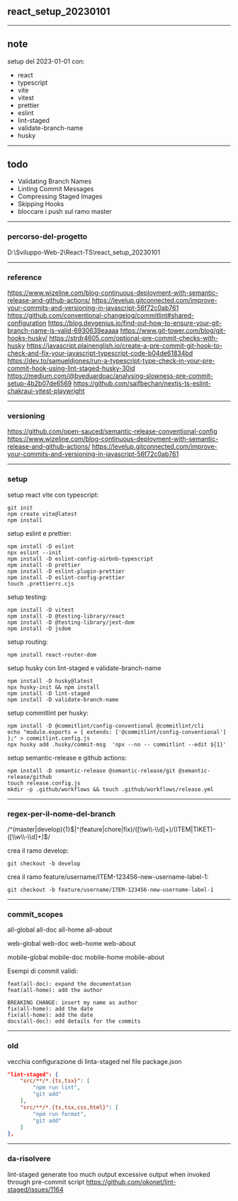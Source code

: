 

## react_setup_20230101

---
## note
setup del 2023-01-01 con:
- react
- typescript
- vite
- vitest
- prettier
- eslint
- lint-staged
- validate-branch-name
- husky

---
## todo
- Validating Branch Names
- Linting Commit Messages
- Compressing Staged Images
- Skipping Hooks
- bloccare i push sul ramo master

---
### percorso-del-progetto
D:\Sviluppo-Web-2\React-TS\react_setup_20230101

---
### reference
https://www.wizeline.com/blog-continuous-deployment-with-semantic-release-and-github-actions/
https://levelup.gitconnected.com/improve-your-commits-and-versioning-in-javascript-56f72c0ab761
https://github.com/conventional-changelog/commitlint#shared-configuration
https://blog.devgenius.io/find-out-how-to-ensure-your-git-branch-name-is-valid-6930639eaaaa
https://www.git-tower.com/blog/git-hooks-husky/
https://strdr4605.com/optional-pre-commit-checks-with-husky
https://javascript.plainenglish.io/create-a-pre-commit-git-hook-to-check-and-fix-your-javascript-typescript-code-b04de61834bd
https://dev.to/samueldjones/run-a-typescript-type-check-in-your-pre-commit-hook-using-lint-staged-husky-30id
https://medium.com/@byeduardoac/analysing-slowness-pre-commit-setup-4b2b07de6569
https://github.com/saifbechan/nextjs-ts-eslint-chakraui-vitest-playwright

---
### versioning
https://github.com/open-sauced/semantic-release-conventional-config
https://www.wizeline.com/blog-continuous-deployment-with-semantic-release-and-github-actions/
https://levelup.gitconnected.com/improve-your-commits-and-versioning-in-javascript-56f72c0ab761

---
### setup
setup react vite con typescript:
```
git init
npm create vite@latest
npm install
```

setup eslint e prettier:
```
npm install -D eslint
npx eslint --init
npm install -D eslint-config-airbnb-typescript
npm install -D prettier
npm install -D eslint-plugin-prettier
npm install -D eslint-config-prettier
touch .prettierrc.cjs
```

setup testing:
```
npm install -D vitest
npm install -D @testing-library/react
npm install -D @testing-library/jest-dom
npm install -D jsdom
```

setup routing:
```
npm install react-router-dom
```

setup husky con lint-staged e validate-branch-name
```
npm install -D husky@latest
npx husky-init && npm install
npm install -D lint-staged
npm install -D validate-branch-name
```

setup commitlint per husky: 
```
npm install -D @commitlint/config-conventional @commitlint/cli
echo "module.exports = { extends: ['@commitlint/config-conventional'] };" > commitlint.config.js
npx husky add .husky/commit-msg  'npx --no -- commitlint --edit ${1}'
```

setup semantic-release e github actions: 
```
npm install -D semantic-release @semantic-release/git @semantic-release/github
touch release.config.js
mkdir -p .github/workflows && touch .github/workflows/release.yml
```

---
### regex-per-il-nome-del-branch
/^(master|develop){1}$|^(feature|chore|fix)/([\\w\\-\\d]+)/(ITEM|TIKET)-([\\w\\-\\d]+)$/

crea il ramo develop:
```
git checkout -b develop
```

crea il ramo feature/username/ITEM-123456-new-username-label-1:
```
git checkout -b feature/username/ITEM-123456-new-username-label-1
```

---
### commit_scopes
all-global
all-doc
all-home
all-about

web-global
web-doc
web-home
web-about

mobile-global
mobile-doc
mobile-home
mobile-about

Esempi di commit validi:
```
feat(all-doc): expand the documentation
feat(all-home): add the author

BREAKING CHANGE: insert my name as author
fix(all-home): add the date
fix(all-home): add the date
docs(all-doc): edd details for the commits
```

---
### old
vecchia configurazione di linta-staged nel file package.json
```json
"lint-staged": {
    "src/**/*.{ts,tsx}": [
        "npm run lint",
        "git add"
    ],
    "src/**/*.{ts,tsx,css,html}": [
        "npm run format",
        "git add"
    ]
},
```

---
### da-risolvere
lint-staged generate too much output
excessive output when invoked through pre-commit script
https://github.com/okonet/lint-staged/issues/1164